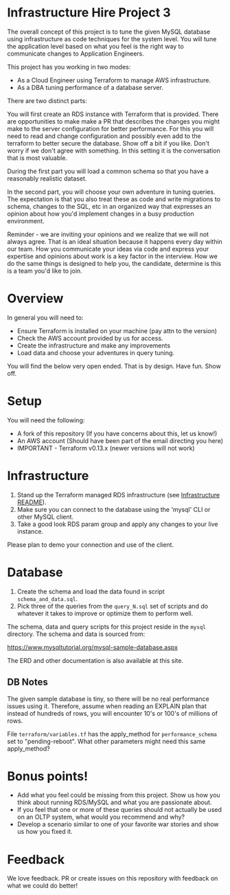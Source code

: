 # Infrastructure Hire Project 3

The overall concept of this project is to tune the given MySQL database using infrastructure as code techniques for the system level. You will tune the application level based on what you feel is the right way to communicate changes to Application Engineers. 

This project has you working in two modes:

* As a Cloud Engineer using Terraform to manage AWS infrastructure. 
* As a DBA tuning performance of a database server.

There are two distinct parts:

You will first create an RDS instance with Terraform that is provided. There are opportunities to make make a PR that describes the changes you might make to the server configuration for better performance. For this you will need to read and change configuration and possibly even add to the terraform to better secure the database. Show off a bit if you like. Don't worry if we don't agree with something. In this setting it is the conversation that is most valuable. 

During the first part you will load a common schema so that you have a reasonably realistic dataset. 

In the second part, you will choose your own adventure in tuning queries. The expectation is that you also treat these as code and write migrations to schema, changes to the SQL, etc in an organized way that expresses an opinion about how you'd implement changes in a busy production environment. 

Reminder - we are inviting your opinions and we realize that we will not always agree. That is an ideal situation because it happens every day within our team. How you communicate your ideas via code and express your expertise and opinions about work is a key factor in the interview. How we do the same things is designed to help you, the candidate, determine is this is a team you'd like to join.

# Overview

In general you will need to:

* Ensure Terraform is installed on your machine (pay attn to the version)
* Check the AWS account provided by us for access.
* Create the infrastructure and make any improvements
* Load data and choose your adventures in query tuning. 

You will find the below very open ended. That is by design. Have fun. Show off. 

# Setup

You will need the following:

* A fork of this repository (If you have concerns about this, let us know!)
* An AWS account (Should have been part of the email directing you here)
* IMPORTANT - Terraform v0.13.x (newer versions will not work)

# Infrastructure

1. Stand up the Terraform managed RDS infrastructure (see [Infrastructure README](./terraform/envs/production/README.md)).
1. Make sure you can connect to the database using the 'mysql' CLI or other MySQL client.
1. Take a good look RDS param group and apply any changes to your live instance. 

Please plan to demo your connection and use of the client. 

# Database

1. Create the schema and load the data found in script `schema_and_data.sql`.
1. Pick three of the queries from the `query_N.sql` set of scripts and do whatever it takes to improve or optimize them to perform well.

The schema, data and query scripts for this project reside in the `mysql` directory.  The schema and data is sourced from:

https://www.mysqltutorial.org/mysql-sample-database.aspx

The ERD and other documentation is also available at this site.

## DB Notes

The given sample database is tiny, so there will be no real performance issues using it.  Therefore, assume when reading an EXPLAIN plan that instead of hundreds of rows, you will encounter 10's or 100's of millions of rows.

File `terraform/variables.tf` has the apply_method for `performance_schema` set to "pending-reboot". What other parameters might need this same apply_method?

# Bonus points!

- Add what you feel could be missing from this project. Show us how you think about running RDS/MySQL and what you are passionate about.
- If you feel that one or more of these queries should not actually be used on an OLTP system, what would you recommend and why?
- Develop a scenario similar to one of your favorite war stories and show us how you fixed it.

# Feedback

We love feedback. PR or create issues on this repository with feedback on what we could do better!

